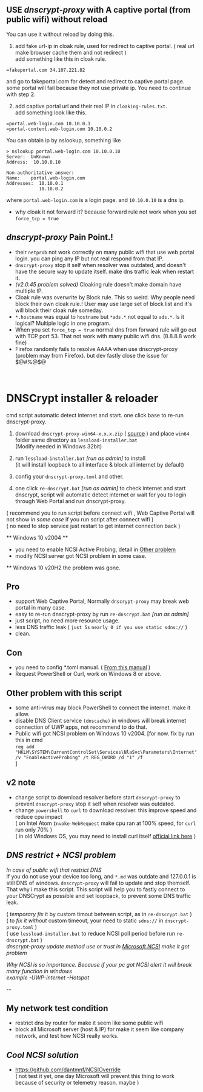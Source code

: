 
## USE _dnscrypt-proxy_ with A captive portal (from public wifi) without reload
You can use it without reload by doing this.
1. add fake url-ip in cloak rule, used for redirect to captive portal. ( real url make browser cache them and not redirect )<br/>
add something like this in cloak rule.
```
=fakeportal.com 34.107.221.82
```
and go to fakeportal.com for detect and redirect to captive portal page.
some portal will fail because they not use private ip. You need to continue with step 2.<br/>

2. add captive portal url and their real IP in `cloaking-rules.txt`.<br/>
add something look like this.
```
=portal.web-login.com 10.10.0.1
=portal-content.web-login.com 10.10.0.2
```
You can obtain ip by nslookup, something like
```
> nslookup portal.web-login.com 10.10.0.10
Server:  UnKnown
Address:  10.10.0.10

Non-authoritative answer:
Name:    portal.web-login.com
Addresses:  10.10.0.1
            10.10.0.2
```
where `portal.web-login.com` is a login page. and `10.10.0.10` is a dns ip.
- why cloak it not forward it? because forward rule not work when you set `force_tcp = true`

## _dnscrypt-proxy_ Pain Point.!
- their `netprob` not work correctly on many public wifi that use web portal login. you can ping any IP but not real respond from that IP.
- `dnscrypt-proxy` stop it self when resolver was outdated, and doesn't have the secure way to update itself. make dns traffic leak when restart it.
- _(v2.0.45 problem solved)_ Cloaking rule doesn't make domain have multiple IP.
- Cloak rule was overwrite by Block rule. This so weird. Why people need block their own cloak rule.! User may use large set of block list and it's will block their cloak rule someday.
- `*.hostname` was equal to `hostname` but `*ads.*` not equal to `ads.*`. Is it logical? Multiple logic in one program.
- When you set `force_tcp = true` normal dns from forward rule will go out with TCP port 53. That not work with many public wifi dns. (8.8.8.8 work fine)
- Firefox randomly fails to resolve AAAA when use dnscrypt-proxy (problem may from Firefox). but dev fastly close the issue for $@#%@$@

<br/>

# DNSCrypt installer & reloader

cmd script automatic detect internet and start. one click base to re-run dnscrypt-proxy.

1. download `dnscrypt-proxy-win64-x.x.x.zip` ( [source](https://github.com/DNSCrypt/dnscrypt-proxy/releases/) ) and place `win64` folder same directory as `lessload-installer.bat`<br/> (Modify needed in Windows 32bit)

2. run `lessload-installer.bat` _[run as admin]_ to install <br/>(it will install loopback to all interface & block all internet by default)

3. config your `dnscrypt-proxy.toml` and other.

4. one click `re-dnscrypt.bat` _[run as admin]_ to check internet and start dnscrypt, script will automatic detect internet or wait for you to login through Web Portal and run dnscrypt-proxy.

( recommend you to run script before connect wifi , Web Captive Portal will not show _in some case_ if you run script after connect wifi )<br/>
( no need to stop service just restart to get internet connection back )

** Windows 10 v2004 **
- you need to enable NCSI Active Probing, detail in [Other problem](https://github.com/lessload/LESSLOAD-DNSCrypt#other-problem)
- modify NCSI server got NCSI problem in some case.

** Windows 10 v20H2 the problem was gone.

## Pro
- support Web Captive Portal, Normally `dnscrypt-proxy` may break web portal in many case.
- easy to re-run dnscrypt-proxy by run `re-dnscrypt.bat` _[run as admin]_
- just script, no need more resource usage.
- less DNS traffic leak ( `just 5s` `nearly 0 if you use static sdns://` )
- clean.

## Con
- you need to config *.toml manual. ( [From this manual](https://github.com/DNSCrypt/dnscrypt-proxy/wiki/Configuration) )
- Request PowerShell or Curl, work on Windows 8 or above.

## Other problem with this script
- some anti-virus may block PowerShell to connect the internet. make it allow.
- disable DNS Client service `(dnscache)` in windows will break internet connection of UWP apps, not recommend to do that.
- Public wifi got NCSI problem on Windows 10 v2004. [for now. fix by run this in cmd <br/>
`reg add "HKLM\SYSTEM\CurrentControlSet\Services\NlaSvc\Parameters\Internet" /v "EnableActiveProbing" /t REG_DWORD /d "1" /f`
<br/>]

## v2 note
- change script to download resolver before start `dnscrypt-proxy` to prevent `dnscrypt-proxy` stop it self when resolver was outdated.
- change `powershell` to `curl` to download resolver. this improve speed and reduce cpu impact<br/>
  ( on Intel Atom `Invoke-WebRequest` make cpu ran at 100% speed, for `curl` run only 70% )<br/>
  ( in old Windows OS, you may need to install curl itself [official link here](https://curl.haxx.se/windows/) )
  
## _DNS restrict + NCSI problem_
_In case of public wifi that restrict DNS_<br/>
If you do not use your device too long, and `*.md` was outdate and 127.0.0.1 is still DNS of windows.
`dnscrypt-proxy` will fail to update and stop themself. That why i make this script.
This script will help you to fastly connect to your DNSCrypt as possible and set loopback, to prevent some DNS traffic leak.

  ( _temporary fix_ it by custom timout between script, as in `re-dnscrypt.bat` )<br/>
  ( to _fix it without_ custom timeout, your need to static `sdns://` in `dnscrypt-proxy.toml` )<br/>
  ( use `lessload-installer.bat` to reduce NCSI poll period before run `re-dnscrypt.bat` )<br/>
  _dnscrypt-proxy update method use or trust in [Microsoft NCSI](https://answers.microsoft.com/en-us/windows/forum/windows_10-networking/network-connection-status-indicator-ncsi-showing/02664ddf-4eac-449a-8318-bdae1a5bad3d) make it got problem_<br/>

_Why NCSI is so importance. Because if your pc got NCSI alert it will break many function in windows <br/>example -UWP-internet -Hotspot_

--
<br/>

## My network test condition
- restrict dns by router for make it seem like some public wifi
- block all Microsoft server (host & IP) for make it seem like company network, and test how NCSI really works.

## _Cool NCSI solution_
- https://github.com/dantmnf/NCSIOverride <br/>( not test it yet, one day Microsoft will prevent this thing to work because of security or telemetry reason. maybe )
